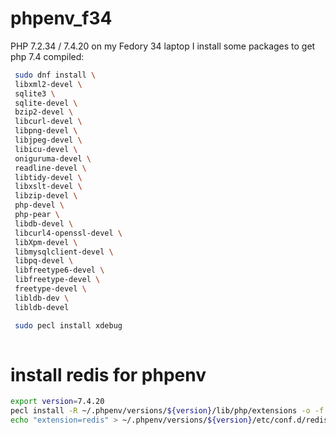 # phpenv_f34
PHP 7.2.34 / 7.4.20
on my Fedory 34 laptop I install some packages to get php 7.4 compiled:

```bash
 sudo dnf install \
 libxml2-devel \
 sqlite3 \
 sqlite-devel \
 bzip2-devel \
 libcurl-devel \
 libpng-devel \
 libjpeg-devel \
 libicu-devel \
 oniguruma-devel \
 readline-devel \
 libtidy-devel \
 libxslt-devel \
 libzip-devel \
 php-devel \
 php-pear \
 libdb-devel \
 libcurl4-openssl-devel \
 libXpm-devel \
 libmysqlclient-devel \
 libpq-devel \
 libfreetype6-devel \
 libfreetype-devel \
 freetype-devel \
 libldb-dev \
 libldb-devel

 sudo pecl install xdebug
 
```
# install redis for phpenv
```bash
export version=7.4.20
pecl install -R ~/.phpenv/versions/${version}/lib/php/extensions -o -f redis
echo "extension=redis" > ~/.phpenv/versions/${version}/etc/conf.d/redis.ini
```
